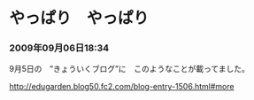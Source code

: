 # やっぱり　やっぱり
### 2009年09月06日18:34

9月5日の　”きょういくブログ”に　このようなことが載ってました。

http://edugarden.blog50.fc2.com/blog-entry-1506.html#more